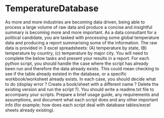 # TemperatureDatabase

As more and more industries are becoming data driven, being able to process a large volume of raw data and produce a concise and insightful summary is becoming more and more important. As a data consultant for a political candidate, you are tasked with processing some global temperature data and producing a report summarising some of the information.
The raw data is provided in 3 excel spreadsheets: (A) temperature by state, (B) temperature by country, (c) temperature by major city. You will need to complete the below tasks and present your results in a report.
For each python script, you should handle the case where the script has already been run and therefore the data already exists. This could mean checking to see if the table already existed in the database, or a specific workbook/worksheet already exists. In each case, you should decide what to do (display error ? Create a book/sheet with a different name ? Delete the existing version and run the script ?).
You should write a readme.txt file to accompany your scripts. Prepare a brief usage guide, any requirements and assumptions, and document what each script does and any other important info (for example; how does each script deal with database tables/excel sheets already existing).
